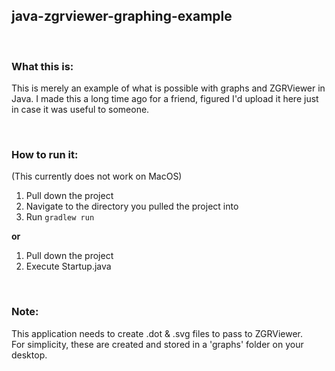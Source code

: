 ## java-zgrviewer-graphing-example

<br/>

### What this is:
This is merely an example of what is possible with graphs and ZGRViewer in Java.
I made this a long time ago for a friend, figured I'd upload it here just in case it was useful to someone.

<br/>

### How to run it:

(This currently does not work on MacOS)

1. Pull down the project
2. Navigate to the directory you pulled the project into
3. Run `gradlew run`

__or__

1. Pull down the project
2. Execute Startup.java

<br/>

### Note:
This application needs to create .dot & .svg files to pass to ZGRViewer. <br/>
For simplicity, these are created and stored in a 'graphs' folder on your desktop.
